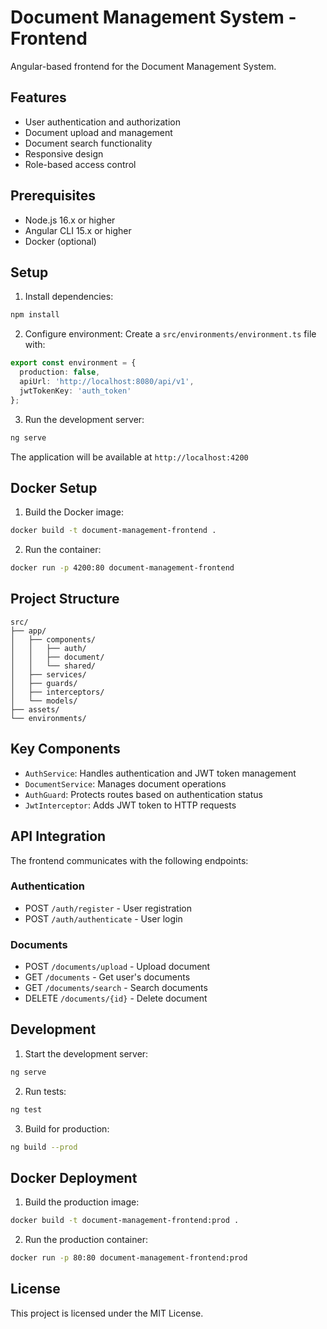 # Document Management System - Frontend

Angular-based frontend for the Document Management System.

## Features

- User authentication and authorization
- Document upload and management
- Document search functionality
- Responsive design
- Role-based access control

## Prerequisites

- Node.js 16.x or higher
- Angular CLI 15.x or higher
- Docker (optional)

## Setup

1. Install dependencies:
```bash
npm install
```

2. Configure environment:
Create a `src/environments/environment.ts` file with:
```typescript
export const environment = {
  production: false,
  apiUrl: 'http://localhost:8080/api/v1',
  jwtTokenKey: 'auth_token'
};
```

3. Run the development server:
```bash
ng serve
```

The application will be available at `http://localhost:4200`

## Docker Setup

1. Build the Docker image:
```bash
docker build -t document-management-frontend .
```

2. Run the container:
```bash
docker run -p 4200:80 document-management-frontend
```

## Project Structure

```
src/
├── app/
│   ├── components/
│   │   ├── auth/
│   │   ├── document/
│   │   └── shared/
│   ├── services/
│   ├── guards/
│   ├── interceptors/
│   └── models/
├── assets/
└── environments/
```

## Key Components

- `AuthService`: Handles authentication and JWT token management
- `DocumentService`: Manages document operations
- `AuthGuard`: Protects routes based on authentication status
- `JwtInterceptor`: Adds JWT token to HTTP requests

## API Integration

The frontend communicates with the following endpoints:

### Authentication
- POST `/auth/register` - User registration
- POST `/auth/authenticate` - User login

### Documents
- POST `/documents/upload` - Upload document
- GET `/documents` - Get user's documents
- GET `/documents/search` - Search documents
- DELETE `/documents/{id}` - Delete document

## Development

1. Start the development server:
```bash
ng serve
```

2. Run tests:
```bash
ng test
```

3. Build for production:
```bash
ng build --prod
```

## Docker Deployment

1. Build the production image:
```bash
docker build -t document-management-frontend:prod .
```

2. Run the production container:
```bash
docker run -p 80:80 document-management-frontend:prod
```

## License

This project is licensed under the MIT License. 